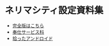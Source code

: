 # ネリマシティ設定資料集

- [完全版はこちら](./ネリマシティ設定資料集_統合版.md)
- [奉仕サービス科](./奉仕サービス科.md)
- [拾ったアンドロイド](./拾ったアンドロイド.md)
